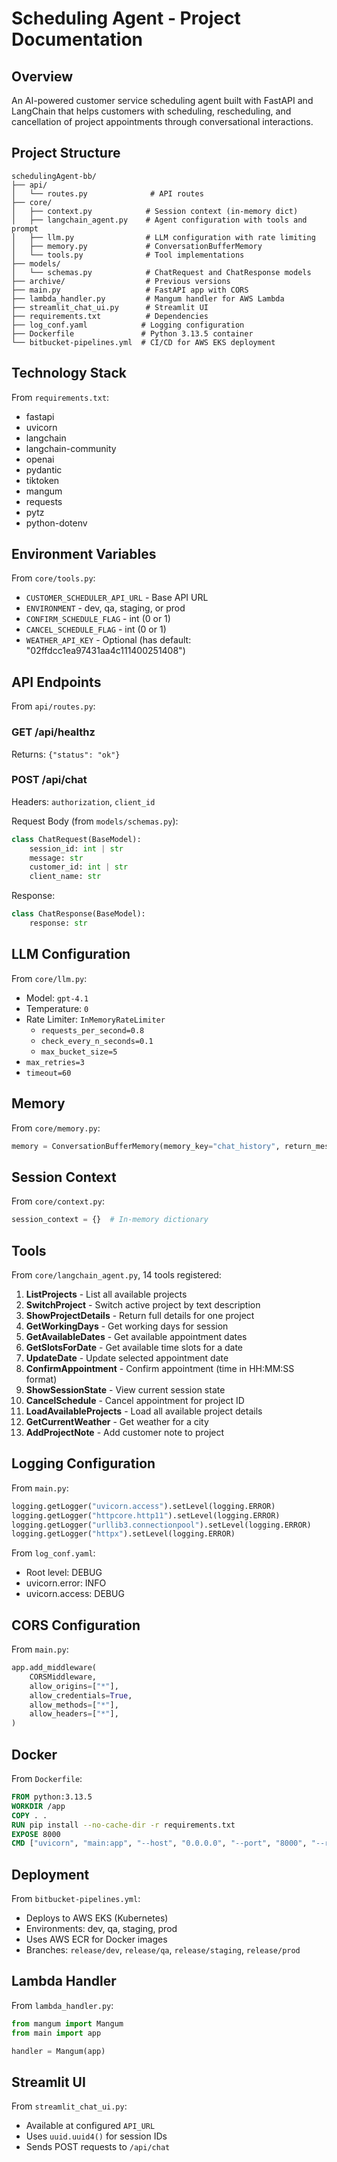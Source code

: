 # Scheduling Agent - Project Documentation

## Overview

An AI-powered customer service scheduling agent built with FastAPI and LangChain that helps customers with scheduling, rescheduling, and cancellation of project appointments through conversational interactions.

## Project Structure

```
schedulingAgent-bb/
├── api/
│   └── routes.py              # API routes
├── core/
│   ├── context.py            # Session context (in-memory dict)
│   ├── langchain_agent.py    # Agent configuration with tools and prompt
│   ├── llm.py                # LLM configuration with rate limiting
│   ├── memory.py             # ConversationBufferMemory
│   └── tools.py              # Tool implementations
├── models/
│   └── schemas.py            # ChatRequest and ChatResponse models
├── archive/                  # Previous versions
├── main.py                   # FastAPI app with CORS
├── lambda_handler.py         # Mangum handler for AWS Lambda
├── streamlit_chat_ui.py      # Streamlit UI
├── requirements.txt          # Dependencies
├── log_conf.yaml            # Logging configuration
├── Dockerfile               # Python 3.13.5 container
└── bitbucket-pipelines.yml  # CI/CD for AWS EKS deployment
```

## Technology Stack

From `requirements.txt`:
- fastapi
- uvicorn
- langchain
- langchain-community
- openai
- pydantic
- tiktoken
- mangum
- requests
- pytz
- python-dotenv

## Environment Variables

From `core/tools.py`:
- `CUSTOMER_SCHEDULER_API_URL` - Base API URL
- `ENVIRONMENT` - dev, qa, staging, or prod
- `CONFIRM_SCHEDULE_FLAG` - int (0 or 1)
- `CANCEL_SCHEDULE_FLAG` - int (0 or 1)
- `WEATHER_API_KEY` - Optional (has default: "02ffdcc1ea97431aa4c111400251408")

## API Endpoints

From `api/routes.py`:

### GET /api/healthz
Returns: `{"status": "ok"}`

### POST /api/chat
Headers: `authorization`, `client_id`

Request Body (from `models/schemas.py`):
```python
class ChatRequest(BaseModel):
    session_id: int | str
    message: str
    customer_id: int | str
    client_name: str
```

Response:
```python
class ChatResponse(BaseModel):
    response: str
```

## LLM Configuration

From `core/llm.py`:
- Model: `gpt-4.1`
- Temperature: `0`
- Rate Limiter: `InMemoryRateLimiter`
  - `requests_per_second=0.8`
  - `check_every_n_seconds=0.1`
  - `max_bucket_size=5`
- `max_retries=3`
- `timeout=60`

## Memory

From `core/memory.py`:
```python
memory = ConversationBufferMemory(memory_key="chat_history", return_messages=True)
```

## Session Context

From `core/context.py`:
```python
session_context = {}  # In-memory dictionary
```

## Tools

From `core/langchain_agent.py`, 14 tools registered:

1. **ListProjects** - List all available projects
2. **SwitchProject** - Switch active project by text description
3. **ShowProjectDetails** - Return full details for one project
4. **GetWorkingDays** - Get working days for session
5. **GetAvailableDates** - Get available appointment dates
6. **GetSlotsForDate** - Get available time slots for a date
7. **UpdateDate** - Update selected appointment date
8. **ConfirmAppointment** - Confirm appointment (time in HH:MM:SS format)
9. **ShowSessionState** - View current session state
10. **CancelSchedule** - Cancel appointment for project ID
11. **LoadAvailableProjects** - Load all available project details
12. **GetCurrentWeather** - Get weather for a city
13. **AddProjectNote** - Add customer note to project

## Logging Configuration

From `main.py`:
```python
logging.getLogger("uvicorn.access").setLevel(logging.ERROR)
logging.getLogger("httpcore.http11").setLevel(logging.ERROR)
logging.getLogger("urllib3.connectionpool").setLevel(logging.ERROR)
logging.getLogger("httpx").setLevel(logging.ERROR)
```

From `log_conf.yaml`:
- Root level: DEBUG
- uvicorn.error: INFO
- uvicorn.access: DEBUG

## CORS Configuration

From `main.py`:
```python
app.add_middleware(
    CORSMiddleware,
    allow_origins=["*"],
    allow_credentials=True,
    allow_methods=["*"],
    allow_headers=["*"],
)
```

## Docker

From `Dockerfile`:
```dockerfile
FROM python:3.13.5
WORKDIR /app
COPY . .
RUN pip install --no-cache-dir -r requirements.txt
EXPOSE 8000
CMD ["uvicorn", "main:app", "--host", "0.0.0.0", "--port", "8000", "--reload", "--log-config=log_conf.yaml"]
```

## Deployment

From `bitbucket-pipelines.yml`:
- Deploys to AWS EKS (Kubernetes)
- Environments: dev, qa, staging, prod
- Uses AWS ECR for Docker images
- Branches: `release/dev`, `release/qa`, `release/staging`, `release/prod`

## Lambda Handler

From `lambda_handler.py`:
```python
from mangum import Mangum
from main import app

handler = Mangum(app)
```

## Streamlit UI

From `streamlit_chat_ui.py`:
- Available at configured `API_URL`
- Uses `uuid.uuid4()` for session IDs
- Sends POST requests to `/api/chat`
